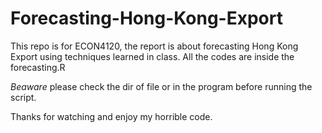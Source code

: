 # Forecasting-Hong-Kong-Export

This repo is for ECON4120, the report is about forecasting Hong Kong Export using techniques learned in class. All the codes are inside the forecasting.R

*Beaware* please check the dir of file or in the program before running the script.

Thanks for watching and enjoy my horrible code.
